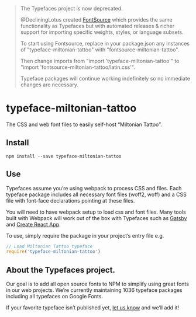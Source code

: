 >The Typefaces project is now deprecated.
>
>@DecliningLotus created
[FontSource](https://github.com/fontsource/fontsource) which provides the
same functionality as Typefaces but with automated releases & richer
support for importing specific weights, styles, or language subsets.
>
>To start using Fontsource, replace in your package.json any instances of
"typeface-miltonian-tattoo" with "fontsource-miltonian-tattoo".
>
> Then change imports from "import 'typeface-miltonian-tattoo'" to "import 'fontsource-miltonian-tattoo/latin.css'".
>
>Typeface packages will continue working indefinitely so no immediate
>changes are necessary.

# typeface-miltonian-tattoo

The CSS and web font files to easily self-host “Miltonian Tattoo”.

## Install

`npm install --save typeface-miltonian-tattoo`

## Use

Typefaces assume you’re using webpack to process CSS and files. Each typeface
package includes all necessary font files (woff2, woff) and a CSS file with
font-face declarations pointing at these files.

You will need to have webpack setup to load css and font files. Many tools built
with Webpack will work out of the box with Typefaces such as [Gatsby](https://github.com/gatsbyjs/gatsby)
and [Create React App](https://github.com/facebookincubator/create-react-app).

To use, simply require the package in your project’s entry file e.g.

```javascript
// Load Miltonian Tattoo typeface
require('typeface-miltonian-tattoo')
```

## About the Typefaces project.

Our goal is to add all open source fonts to NPM to simplify using great fonts in
our web projects. We’re currently maintaining 1036 typeface packages
including all typefaces on Google Fonts.

If your favorite typeface isn’t published yet, [let us know](https://github.com/KyleAMathews/typefaces)
and we’ll add it!
